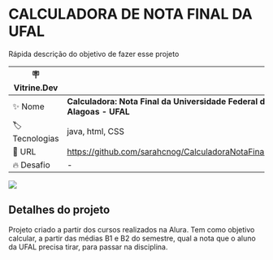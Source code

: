 # CALCULADORA DE NOTA FINAL DA UFAL

Rápida descrição do objetivo de fazer esse projeto

| :placard: Vitrine.Dev |     |
| -------------  | --- |
| :sparkles: Nome        | **Calculadora: Nota Final da Universidade Federal de Alagoas - UFAL**
| :label: Tecnologias | java, html, CSS
| :rocket: URL         | https://github.com/sarahcnog/CalculadoraNotaFinalUFAL
| :fire: Desafio     | -

<!-- Inserir imagem com a #vitrinedev ao final do link -->
![](https://i.ibb.co/tQ3JMCg/Projeto-P1-Capa.png#vitrinedev)

## Detalhes do projeto

Projeto criado a partir dos cursos realizados na Alura. Tem como objetivo calcular, a partir das médias B1 e B2 do semestre, qual a nota que o aluno da UFAL precisa tirar, para passar na disciplina.
